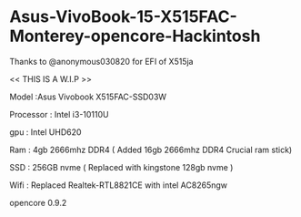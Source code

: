 # Asus-VivoBook-15-X515FAC-Monterey-opencore-Hackintosh

Thanks to @anonymous030820 for EFI of X515ja

<< THIS IS A W.I.P >>

Model :Asus Vivobook X515FAC-SSD03W

Processor : Intel i3-10110U

gpu : Intel UHD620

Ram : 4gb 2666mhz DDR4 ( Added 16gb 2666mhz DDR4 Crucial ram stick)

SSD : 256GB nvme ( Replaced with kingstone 128gb nvme )

Wifi : Replaced Realtek-RTL8821CE with intel AC8265ngw

opencore 0.9.2
